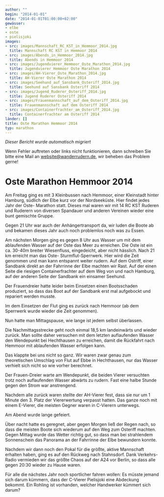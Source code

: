```yaml
---
author: ""
begin: "2014-01-01"
date: "2014-01-01T01:00:00+02:00"
gewässer:
- elbe
- oste
- pielisjoki
images:
- src: images/Mannschaft_RC_KST_in_Hemmoor_2014.jpg
  title: Mannschaft RC KST in Hemmoor 2014
- src: images/Abends_in_Hemmoor_2014.jpg
  title: Abends in Hemmoor 2014
- src: images/Jugendvierer_Hemmoor_Oste_Marathon_2014.jpg
  title: Jugendvierer Hemmoor Oste Marathon 2014
- src: images/AH-Vierer_Oste_Marathon_2014.jpg
  title: AH-Vierer Oste Marathon 2014
- src: images/Seehund_auf_Sansbank_Osteriff_2014.jpg
  title: Seehund auf Sansbank Osteriff 2014
- src: images/Jugend_Ruderer_Osteriff_2014.jpg
  title: Jugend Ruderer Osteriff 2014
- src: images/Frauenmannschaft_auf_dem_Osteriff_2014.jpg
  title: Frauenmannschaft auf dem Osteriff 2014
- src: images/Containerfrachter_am_Osteriff_2014.jpg
  title: Containerfrachter am Osteriff 2014
länder: []
title: Oste Marathon Hemmoor 2014
typ: marathon
---
```



*Dieser Bericht wurde automatisch migriert*

Wenn Fehler auftreten oder links nicht funktionieren, dann schreiben Sie bitte eine Mail an website@wanderrudern.de, wir beheben das Problem gerne!



# Oste Marathon Hemmoor 2014


Am Freitag ging es mit 3 Kleinbussen nach Hemmoor, einer Kleinstadt hinter Hamburg, südlich der Elbe kurz vor der Nordseeküste. Hier findet jedes Jahr der Oste- Marathon statt. Dieses mal waren wir mit 14 RC KST Ruderen und Ruderern von diversen Spandauer und anderen Vereinen wieder eine bunt gemischte Gruppe.

Gegen 21 Uhr war auch der Anhängertransport da, wir luden die Boote ab und bekamen dieses Jahr auch noch problemlos noch was zu Essen.

Am nächsten Morgen ging es gegen 8 Uhr aus Wasser um mit dem ablaufenden Wasser auf der Oste das Meer zu erreichen. Die Oste ist ein ca. 30-40m breiter Wiesenfluss, eingedeicht, aber nicht hässlich. Nach 21 km erreicht man das Oste- Sturmflut-Sperrwerk. Hier wird die Zeit genommen und man kann entspannt weiter rudern. Auf dem Ostriff, einer Sandbank direkt an der Fahrrinne der Elbe machten wir Rast. Auf der einen Seite die riesigen Containerfrachter auf dem Weg von und nach Hamburg, auf der anderen Seite der Sandbank ein einsamer Seehund.

Der Frauendreier hatte leider beim Einsetzen einen Bootsschaden produziert, so dass das Boot auf der Sandbank erst mal aufgebockt und repariert werden musste.

Im dem Einsetzen der Flut ging es zurück nach Hemmoor (ab dem Sperrwerk wurde wieder die Zeit genommen).

Nun hatte man Mittagspause, wie lange ist jedem selbst überlassen.

Die Nachmittagsstrecke geht noch einmal 18,5 km landeinwärts und wieder zurück. Man sollte daher versuchen mit dem letzten auflaufenden Wasser den Wendepunkt bei Hechthausen zu erreichen, damit die Rückfahrt nach Hemmoor mit ablaufenden Wasser erfolgen kann.

Das klappte bei uns nicht so ganz. Wir waren zwar genau zum theoretischen Umschlag von Flut auf Ebbe in Hechthausen, nur das Wasser verhielt sich nicht so wie vorher berechnet.

Der Frauen-Dreier warte am Wendepunkt, die beiden Vierer versuchten trotz noch auflaufenden Wasser abwärts zu rudern. Fast eine halbe Stunde gegen den Strom war anstrengend.

Nachdem alle zurück waren stellte der AH-Vierer fest, dass sie nur um 1 Minute den 3. Platz der Viererwertung verpasst hatten. Das ganze noch mit einem E-Vierer, die meisten Gegner waren in C-Vierern unterwegs.

Am Abend wurde lange gefeiert.

Über nacht hatte es geregnet, aber gegen Morgen ließ der Regen nach, so dass die meisten Boote sich wiederum auf den Weg zum Osteriff machten. Gegen Mittag wurde das Wetter richtig gut, so dass man bei strahlendem Sonnenschein das Panorama an der Fahrrinne der Elbe bewundern konnte.

Nachdem wir dann noch den Pokal für die größte, aktive Mannschaft erhalten haben, ging es auf den Rückweg nach Stahnsdorf. Dank Verkehrs-Radio vermieden wir das größte Chaos auf der A24 vor Berlin, so dass alle gegen 20:30 wieder zu Hause waren.

Für alle die nächstes Jahr noch sportlicher fahren wollen: Es müsste jemand sich darum kümmern, dass der C-Vierer Pielisjoki eine Abdeckung bekommt. Ein Rohling ist vorhanden, welcher Handwerker kümmert sich darum?